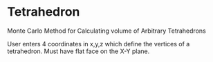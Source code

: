 # Tetrahedron
Monte Carlo Method for Calculating volume of Arbitrary Tetrahedrons

User enters 4 coordinates in x,y,z which define the vertices of a tetrahedron.  Must have flat face on the X-Y plane.  
